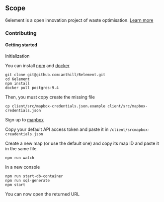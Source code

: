 ## Scope

6element is a open innovation project of waste optimisation.
[Learn more](http://ants.builders/pages/6element.html)


### Contributing

#### Getting started

Initialization

You can install [npm](https://github.com/nodesource/distributions#install-nodejs) 
and [docker](https://docs.docker.com/installation/ubuntulinux/#installing-docker-on-ubuntu)


````
git clone git@github.com:anthill/6element.git
cd 6element
npm install
docker pull postgres:9.4
````

Then, you must copy create the missing file

````
cp client/src/mapbox-credentials.json.example client/src/mapbox-credentials.json
````

Sign up to [mapbox](https://www.mapbox.com/)

Copy your default API access token and paste it in `/client/srcmapbox-creadentials.json` 

Create a new map (or use the default one) and copy its map ID and paste it in the same file.


````
npm run watch
````

In a new console

````
npm run start-db-container
npm run sql-generate
npm start
````

You can now open the returned URL



